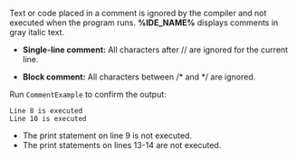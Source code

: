 Text or code placed in a comment is ignored by the compiler
and not executed when the program runs. **%IDE_NAME%** displays comments in gray italic text.

- **Single-line comment:** All characters after // are ignored for the current line.

- **Block comment:** All characters between /\* and \*/ are ignored.

Run `CommentExample` to confirm the output:

```text
Line 8 is executed
Line 10 is executed
```

- The print statement on line 9 is not executed.
- The print statements on lines 13-14 are not executed.

